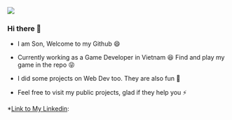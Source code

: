 ![](https://komarev.com/ghpvc/?username=sonnguyen9800&color=grey)

### Hi there 👋

- I am Son, Welcome to my Github 😄

- Currently working as a Game Developer in Vietnam 😆 Find and play my game in the repo 😝 

- I did some projects on Web Dev too. They are also fun 🤠

- Feel free to visit my public projects, glad if they help you ⚡

*[Link to My Linkedin](https://www.linkedin.com/in/sonnguyen9800): 

